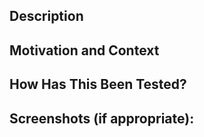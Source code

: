 <!-- Thanks for choosing to take the time to contribute to our project! We have a few things below that we'd like you to fill out -->
<!-- The more detail you can give us, the faster we can code review, test, and merge your changes -->

<!--- Provide a general summary of your changes in the Title above -->

## Description
<!--- Describe your changes in detail -->

## Motivation and Context
<!--- Why is this change required? What problem does it solve? -->
<!--- If it fixes an open issue, please link to the issue here. -->

## How Has This Been Tested?
<!--- Please describe in detail how you tested your changes. -->
<!--- This helps us replicate your tests, to speed up review. -->
<!--- Include details of your testing environment, tests ran to see how -->
<!--- your change affects other areas of the code, etc. -->

## Screenshots (if appropriate):
